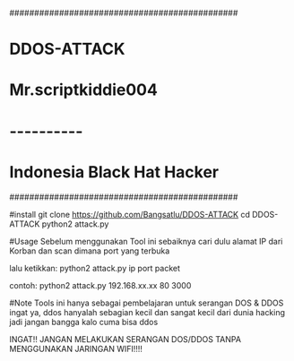 ##############################################
#              DDOS-ATTACK                   #
#           Mr.scriptkiddie004               #
#               ----------                   #
#        Indonesia Black Hat Hacker          #
##############################################

#install
git clone https://github.com/Bangsatlu/DDOS-ATTACK
cd DDOS-ATTACK
python2 attack.py

#Usage
Sebelum menggunakan Tool ini sebaiknya cari dulu alamat IP dari Korban dan scan dimana port yang terbuka

lalu ketikkan:
python2 attack.py ip port packet

contoh:
python2 attack.py 192.168.xx.xx 80 3000

#Note
Tools ini hanya sebagai pembelajaran untuk serangan DOS & DDOS
ingat ya, ddos hanyalah sebagian kecil dan sangat kecil dari dunia hacking
jadi jangan bangga kalo cuma bisa ddos

INGAT!! JANGAN MELAKUKAN SERANGAN DOS/DDOS TANPA MENGGUNAKAN JARINGAN WIFI!!!!
